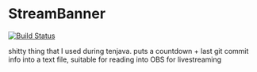 StreamBanner
============

[![Build Status](https://travis-ci.org/hintss/StreamBanner.svg)](https://travis-ci.org/hintss/StreamBanner)

shitty thing that I used during tenjava. puts a countdown + last git commit info into a text file, suitable for reading into OBS for livestreaming
